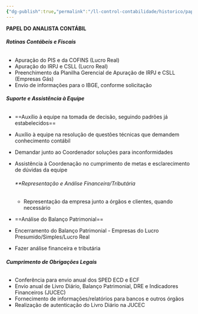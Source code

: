 ```yaml
---
{"dg-publish":true,"permalink":"/ll-control-contabilidade/historico/papeldo-analista/","dgPassFrontmatter":true}
---
```







**PAPEL DO ANALISTA CONTÁBIL**


###### **Rotinas Contábeis e Fiscais**

- Apuração do PIS e da COFINS (Lucro Real)
- Apuração do IRPJ e CSLL (Lucro Real)
- Preenchimento da Planilha Gerencial de Apuração de IRPJ e CSLL (Empresas Gás)
- Envio de informações para o IBGE, conforme solicitação

###### **Suporte e Assistência à Equipe**

- ==Auxílio à equipe na tomada de decisão, seguindo padrões já estabelecidos==
- Auxílio à equipe na resolução de questões técnicas que demandem conhecimento contábil
- Demandar junto ao Coordenador soluções para inconformidades
- Assistência à Coordenação no cumprimento de metas e esclarecimento de dúvidas da equipe
  
  ###### **Representação e Análise Financeira/Tributária
  
  - Representação da empresa junto a órgãos e clientes, quando necessário
- ==Análise do Balanço Patrimonial==
- Encerramento do Balanço Patrimonial - Empresas do Lucro Presumido/Simples/Lucro Real
- Fazer análise financeira e tributária

###### **Cumprimento de Obrigações Legais**

- Conferência para envio anual dos SPED ECD e ECF
- Envio anual de Livro Diário, Balanço Patrimonial, DRE e Indicadores Financeiros (JUCEC)
- Fornecimento de informações/relatórios para bancos e outros órgãos
- Realização de autenticação do Livro Diário na JUCEC

